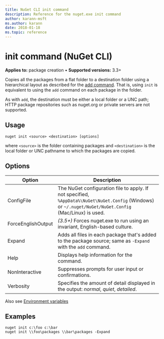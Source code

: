 ```yaml
---
title: NuGet CLI init command
description: Reference for the nuget.exe init command
author: karann-msft
ms.author: karann
date: 2018-01-18
ms.topic: reference
---
```


# init command (NuGet CLI)

**Applies to:** package creation &bullet; **Supported versions:** 3.3+

Copies all the packages from a flat folder to a destination folder using a hierarchical layout as described for the [add command](cli-ref-add.md). That is, using `init` is equivalent to using the `add` command on each package in the folder.

As with `add`, the destination must be either a local folder or a UNC path; HTTP package repositories such as nuget.org or private servers are not supported.

## Usage

```cli
nuget init <source> <destination> [options]
```

where `<source>` is the folder containing packages and `<destination>` is the local folder or UNC pathname to which the packages are copied.

## Options

| Option | Description |
| --- | --- |
| ConfigFile | The NuGet configuration file to apply. If not specified, `%AppData%\NuGet\NuGet.Config` (Windows) or `~/.nuget/NuGet/NuGet.Config` (Mac/Linux) is used.|
| ForceEnglishOutput | *(3.5+)* Forces nuget.exe to run using an invariant, English-based culture. |
| Expand | Adds all files in each package that's added to the package source; same as `-Expand` with the `add` command. |
| Help | Displays help information for the command. |
| NonInteractive | Suppresses prompts for user input or confirmations. |
| Verbosity | Specifies the amount of detail displayed in the output: *normal*, *quiet*, *detailed*. |

Also see [Environment variables](cli-ref-environment-variables.md)

## Examples

```cli
nuget init c:\foo c:\bar
nuget init \\foo\packages \\bar\packages -Expand
```
